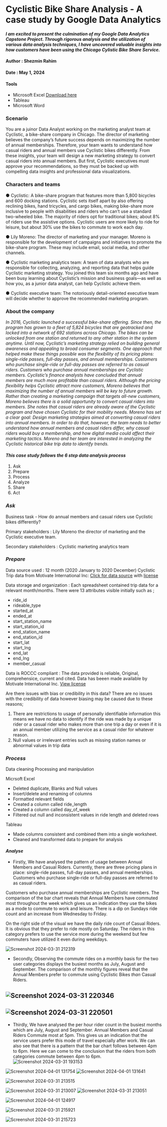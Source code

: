 # Cyclistic Bike Share Analysis - A case study by Google Data Analytics 
#### *I am excited to present the culmination of my Google Data Analytics Capstone Project. Through rigorous analysis and the utilization of various data analysis techniques, I have uncovered valuable insights into how customers have been using the Chicago Cylistic Bike Share Service.*




#### Author     : Shezmin Rahim

#### Date       : May 1, 2024

#### Tools      

- Microsoft Excel [Download here](https://microsoft.com)
- Tableau
- Microsoft Word

### Scenario

You are a juinor Data Analyst working on the marketing analyst team at Cyclistic, a bike-share
company in Chicago. The director of marketing believes the company’s future success
depends on maximizing the number of annual memberships. Therefore, your team wants to
understand how casual riders and annual members use Cyclistic bikes differently. From these
insights, your team will design a new marketing strategy to convert casual riders into annual
members. But first, Cyclistic executives must approve your recommendations, so they must be
backed up with compelling data insights and professional data visualizations.

### Characters and teams
 ● Cyclistic: A bike-share program that features more than 5,800 bicycles and 600
docking stations. Cyclistic sets itself apart by also offering reclining bikes, hand
tricycles, and cargo bikes, making bike-share more inclusive to people with disabilities
and riders who can’t use a standard two-wheeled bike. The majority of riders opt for
traditional bikes; about 8% of riders use the assistive options. Cyclistic users are more
likely to ride for leisure, but about 30% use the bikes to commute to work each day.

 ● Lily Moreno: The director of marketing and your manager. Moreno is responsible for
the development of campaigns and initiatives to promote the bike-share program.
These may include email, social media, and other channels.

● Cyclistic marketing analytics team: A team of data analysts who are responsible for
collecting, analyzing, and reporting data that helps guide Cyclistic marketing strategy.
You joined this team six months ago and have been busy learning about Cyclistic’s
mission and business goals—as well as how you, as a junior data analyst, can help
Cyclistic achieve them.

● Cyclistic executive team: The notoriously detail-oriented executive team will decide
whether to approve the recommended marketing program.

### About the company
*In 2016, Cyclistic launched a successful bike-share offering. Since then, the program has grown
to a fleet of 5,824 bicycles that are geotracked and locked into a network of 692 stations
across Chicago. The bikes can be unlocked from one station and returned to any other station
in the system anytime.
Until now, Cyclistic’s marketing strategy relied on building general awareness and appealing to
broad consumer segments. One approach that helped make these things possible was the
flexibility of its pricing plans: single-ride passes, full-day passes, and annual memberships.
Customers who purchase single-ride or full-day passes are referred to as casual riders.
Customers who purchase annual memberships are Cyclistic members.
Cyclistic’s finance analysts have concluded that annual members are much more profitable
than casual riders. Although the pricing flexibility helps Cyclistic attract more customers,
Moreno believes that maximizing the number of annual members will be key to future growth.
Rather than creating a marketing campaign that targets all-new customers, Moreno believes
there is a solid opportunity to convert casual riders into members. She notes that casual riders
are already aware of the Cyclistic program and have chosen Cyclistic for their mobility needs.
Moreno has set a clear goal: Design marketing strategies aimed at converting casual riders into
annual members. In order to do that, however, the team needs to better understand how
annual members and casual riders differ, why casual riders would buy a membership, and how
digital media could affect their marketing tactics. Moreno and her team are interested in
analyzing the Cyclistic historical bike trip data to identify trends.*

#### *This case study follows the 6 step data analysis process*
1. Ask
2. Prepare
3. Process
4. Analyze
5. Share
6. Act

### *Ask*
Business task - How do annual members and casual riders use Cyclistic bikes differently?

Primary stakeholders : Lily Moreno the director of marketing and the Cyclistic executive team.

Secondary stakeholders : Cyclistic marketing analytics team

### *Prepare*

Data source used : 12 month (2020 January to 2020 December) Cyclistic Trip data from Motivate International Inc: [Click for data source](https://divvy-tripdata.s3.amazonaws.com/index.html) with [license](https://divvybikes.com/data-license-agreement)

Data storage and organization : Each spreadsheet contained trip data for a relevant month/months. There were 13 attributes visible initially such as ;
- ride_id
- rideable_type
- started_at
- ended_at
- start_station_name
- start_station_id
- end_station_name
- end_station_id
- start_lat
- start_lng
- end_lat
- end_lng
- member_casual

Data is ROCCC compliant : The data provided is reliable, Original, comprehensice, current and cited. Data has beeen made available by Motivate International Inc. [View license](https://divvybikes.com/data-license-agreement) 

Are there issues with bias or credibility in this data? There are no issues with the credibility of data however biasing may be caused due to these reasons;

1. There are restrictions to usage of personally identifiable information this means we have no data to identify if the ride was made by a unique rider or a casual rider who makes more than one trip a day or even if it is an annual member utilizing the service as a casual rider for whatever reason.
2. Null values or irrelevant entries such as missing station names or abnormal values in trip data

### *Process*

Data cleaning Processing and manipulation


Micrsoft Excel
- Deleted duplicate, Blanks and Null values
- Insert/delete and renaming of columns
- Formatted relevant fields
- Created a column called ride_length
- Created a column called day_of_week
- Filtered out null and inconsistent values in ride length and deleted rows

Tableau
- Made columns consistent and combined them into a single worksheet.
- Cleaned and transformed data to prepare for analysis


#### *Analyse*


- Firstly, We have analysed the pattern of usage between Annual Members and Casual Riders. Currently, there are three pricing plans in place: single-ride passes, full-day passes, and annual memberships.
Customers who purchase single-ride or full-day passes are referred to as casual riders.


Customers who purchase annual memberships are Cyclistic members. The comparison of the bar chart reveals that Annual Members have commuted most throughout the week which gives us an indication they use the bikes as a mode to commute to work and leisure. There is a dip on Sundays ride count and an increase from Wednesday to Friday.

On the right side of the visual we have the daily ride count of Casual Riders. It is obvious that they prefer to ride mostly on Saturday. The riders in this category prefers to use the service more during the weekend but few commuters have utilized it even during weekdays.


![Screenshot 2024-03-31 212319](https://github.com/AnalystShz/Google_Capstone-Cyclistic-Bike-Share-Analysis/assets/168277622/7a1df75b-f076-4db8-ac3f-6320c981a201)





- Secondly, Observing the commute rides on a monthly basis for the two user categories displays the busiest months as July, August and September. The comparison of the monthly figures reveal that the Annual Members prefer to commute using Cyclistic Bikes *than* Casual Riders. 

## ![Screenshot 2024-03-31 220346](https://github.com/AnalystShz/Google_Capstone-Cyclistic-Bike-Share-Analysis/assets/168277622/9d9d4771-1d9b-4e94-87f2-7b3c4b57a563)
## ![Screenshot 2024-03-31 220501](https://github.com/AnalystShz/Google_Capstone-Cyclistic-Bike-Share-Analysis/assets/168277622/4f5ace15-2f46-43fc-8efd-fd7136856154)




- Thirdly, We have analysed the per hour rider count in the busiest months which are July, August and September. Annual Members and Casual Riders Commute most at 5pm. This gives us an indication that the service users prefer this mode of travel especially after work. We can also see that there is a pattern that the bar chart follows between 4pm to 6pm. Here we can come to the conclusion that the riders from both categories commute between 4pm to 6pm.
![Screenshot 2024-03-31 193153](https://github.com/AnalystShz/Google_Capstone-Cyclistic-Bike-Share-Analysis/assets/168277622/b1500598-2068-44ff-b78b-f321f878daff)

![Screenshot 2024-04-01 131754](https://github.com/AnalystShz/Google_Capstone-Cyclistic-Bike-Share-Analysis/assets/168277622/e6cb94d0-cc7a-485c-af0e-e0bd0c9c1138)
![Screenshot 2024-04-01 131641](https://github.com/AnalystShz/Google_Capstone-Cyclistic-Bike-Share-Analysis/assets/168277622/23972051-c826-47d2-9c68-4e8b5721928e)




![Screenshot 2024-03-31 213515](https://github.com/AnalystShz/Google_Capstone-Cyclistic-Bike-Share-Analysis/assets/168277622/fe059ba6-1542-40ff-b19a-4a41b00cca00)


![Screenshot 2024-03-31 213007](https://github.com/AnalystShz/Google_Capstone-Cyclistic-Bike-Share-Analysis/assets/168277622/da9b5416-2764-4091-bb9a-adb5bab60126)
![Screenshot 2024-03-31 213051](https://github.com/AnalystShz/Google_Capstone-Cyclistic-Bike-Share-Analysis/assets/168277622/f14ae1bc-f994-414e-aaeb-bbcd645d2730)

![Screenshot 2024-04-01 124917](https://github.com/AnalystShz/Google_Capstone-Cyclistic-Bike-Share-Analysis/assets/168277622/d14987da-5d7c-4a9b-b27d-957abe56e88c)

![Screenshot 2024-03-31 215921](https://github.com/AnalystShz/Google_Capstone-Cyclistic-Bike-Share-Analysis/assets/168277622/2b4b9f0a-b3d5-4b44-9f90-262059a69c71)

![Screenshot 2024-03-31 215723](https://github.com/AnalystShz/Google_Capstone-Cyclistic-Bike-Share-Analysis/assets/168277622/3b349c11-7445-4ff2-b3a5-e4cd433e1971)


































